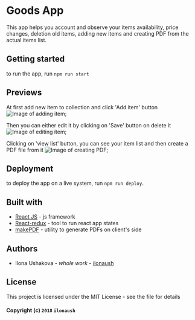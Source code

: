 # Goods App

This app helps you account and observe your items availability, price changes, deletion old items, adding new items and
creating PDF from the actual items list.

## Getting started

to run the app, run ```npm run start```

## Previews

At first add new item to collection and click 'Add item' button
![Image of adding item](https://github.com/ilonaush/goods-app/blob/feature/task-04/md/screenshots/add_item.png);

Then you can either edit it by clicking on 'Save' button on delete it
![Image of editing item](https://github.com/ilonaush/goods-app/blob/feature/task-04/md/screenshots/edit_item.png);

Clicking on 'view list' button, you can see your item list and then create a PDF file from it
![Image of creating PDF](https://github.com/ilonaush/goods-app/blob/feature/task-04/md/screenshots/make_PDF.png);

## Deployment

to deploy the app on a live system, run ```npm run deploy```.

## Built with

* [React JS](https://www.npmjs.com/package/react) - js framework
* [React-redux](https://www.npmjs.com/package/react-redux) - tool to run react app states
* [makePDF](https://www.npmjs.com/package/pdfmake) - utility to generate PDFs on client's side

## Authors

* Ilona Ushakova - *whole work* - [ilonaush](https://github.com/ilonaush)

## License

This project is licensed under the MIT License - see the file for details

#### Copyright (c) ```2018``` ```ilonaush```


